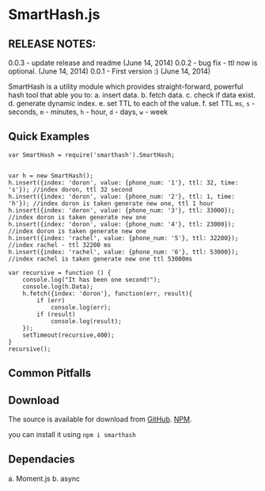 # SmartHash.js

## RELEASE NOTES:

0.0.3 - update release and readme (June 14, 2014)
0.0.2 - bug fix - ttl now is optional. (June 14, 2014)
0.0.1 - First version :) (June 14, 2014)


SmartHash is a utility module which provides straight-forward, powerful hash tool
that able you to:
a. insert data.
b. fetch data.
c. check if data exist.
d. generate dynamic index.
e. set TTL to each of the value.
f. set TTL `ms`, `s` - seconds, `m` - minutes, `h` - hour, `d` - days, `w` - week


## Quick Examples
```
var SmartHash = require('smarthash').SmartHash;


var h = new SmartHash();
h.insert({index: 'doron', value: {phone_num: '1'}, ttl: 32, time: 's'}); //index doron, ttl 32 second
h.insert({index: 'doron', value: {phone_num: '2'}, ttl: 1, time: 'h'}); //index doron is taken generate new one, ttl 1 hour
h.insert({index: 'doron', value: {phone_num: '3'}, ttl: 33000}); //index doron is taken generate new one
h.insert({index: 'doron', value: {phone_num: '4'}, ttl: 23000}); //index doron is taken generate new one
h.insert({index: 'rachel', value: {phone_num: '5'}, ttl: 32200}); //index rachel - ttl 32200 ms
h.insert({index: 'rachel', value: {phone_num: '6'}, ttl: 53000}); //index rachel is taken generate new one ttl 53000ms

var recursive = function () {
    console.log("It has been one second!");
    console.log(h.Data);
    h.fetch({index: 'doron'}, function(err, result){
        if (err)
            console.log(err);
        if (result)
            console.log(result);
    });
    setTimeout(recursive,400);
}
recursive();
```

## Common Pitfalls

## Download
The source is available for download from
[GitHub](https://github.com/doron2402/samrthash).
[NPM](https://www.npmjs.org/package/smarthash).

you can install it using `npm i smarthash`

## Dependacies

a. Moment.js
b. async